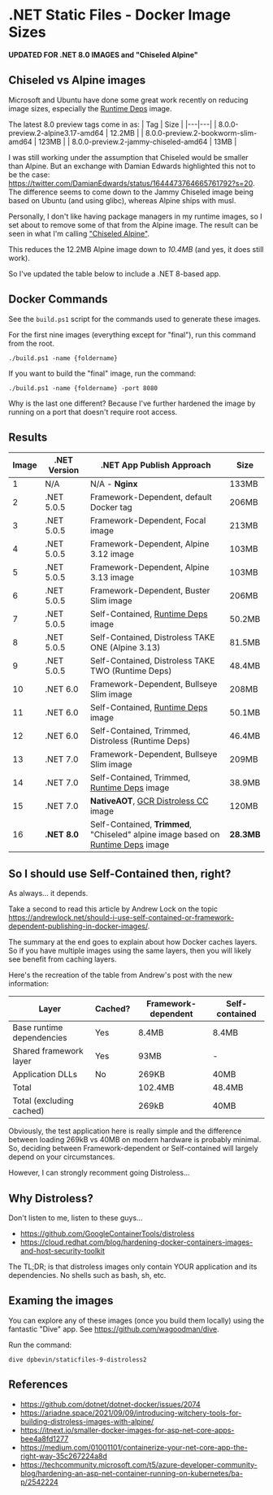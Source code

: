 # .NET Static Files - Docker Image Sizes

**UPDATED FOR .NET 8.0 IMAGES and "Chiseled Alpine"**

## Chiseled vs Alpine images

Microsoft and Ubuntu have done some great work recently on reducing image sizes, especially the [Runtime Deps](https://hub.docker.com/_/microsoft-dotnet-runtime-deps/) image.

The latest 8.0 preview tags come in as:
| Tag | Size |
|---|---|
| 8.0.0-preview.2-alpine3.17-amd64 | 12.2MB |
| 8.0.0-preview.2-bookworm-slim-amd64 | 123MB |
| 8.0.0-preview.2-jammy-chiseled-amd64 | 13MB |

I was still working under the assumption that Chiseled would be smaller than Alpine. But an exchange with Damian Edwards highlighted this not to be the case: https://twitter.com/DamianEdwards/status/1644473764665761792?s=20. The difference seems to come down to the Jammy Chiseled image being based on Ubuntu (and using glibc), whereas Alpine ships with musl.

Personally, I don't like having package managers in my runtime images, so I set about to remove some of that from the Alpine image. The result can be seen in what I'm calling ["Chiseled Alpine"](./alpine-distroless/Dockerfile).

This reduces the 12.2MB Alpine image down to *10.4MB* (and yes, it does still work).

So I've updated the table below to include a .NET 8-based app.

## Docker Commands

See the `build.ps1` script for the commands used to generate these images.

For the first nine images (everything except for "final"), run this command from the root.

```
./build.ps1 -name {foldername}
```

If you want to build the "final" image, run the command:
```
./build.ps1 -name {foldername} -port 8080
```

Why is the last one different? Because I've further hardened the image by running on a port that doesn't require root access.

## Results

| Image|.NET Version|.NET App Publish Approach|Size|
|---|---|---|---|
| 1 | N/A | N/A - **Nginx** | 133MB |
| 2 | .NET 5.0.5 | Framework-Dependent, default Docker tag | 206MB |
| 3 | .NET 5.0.5 | Framework-Dependent, Focal image | 213MB |
| 4 | .NET 5.0.5 | Framework-Dependent, Alpine 3.12 image | 103MB |
| 5 | .NET 5.0.5 | Framework-Dependent, Alpine 3.13 image | 103MB |
| 6 | .NET 5.0.5 | Framework-Dependent, Buster Slim image | 206MB |
| 7 | .NET 5.0.5 | Self-Contained, [Runtime Deps](https://hub.docker.com/_/microsoft-dotnet-runtime-deps/) image | 50.2MB |
| 8 | .NET 5.0.5 | Self-Contained, Distroless TAKE ONE (Alpine 3.13) | 81.5MB |
| 9 | .NET 5.0.5 | Self-Contained, Distroless TAKE TWO (Runtime Deps)  | 48.4MB |
| 10 | .NET 6.0 | Framework-Dependent, Bullseye Slim image | 208MB |
| 11 | .NET 6.0 | Self-Contained, [Runtime Deps](https://hub.docker.com/_/microsoft-dotnet-runtime-deps/) image | 50.1MB |
| 12 | .NET 6.0 | Self-Contained, Trimmed, Distroless (Runtime Deps) | 46.4MB |
| 13 | .NET 7.0 | Framework-Dependent, Bullseye Slim image | 209MB |
| 14 | .NET 7.0 | Self-Contained, Trimmed, [Runtime Deps](https://hub.docker.com/_/microsoft-dotnet-runtime-deps/) image | 38.9MB |
| 15 | .NET 7.0 | **NativeAOT**, [GCR Distroless CC](https://github.com/GoogleContainerTools/distroless/tree/main/cc) image | 120MB |
| 16 | **.NET 8.0** | Self-Contained, **Trimmed**, "Chiseled" alpine image based on [Runtime Deps](https://hub.docker.com/_/microsoft-dotnet-runtime-deps/) image | **28.3MB** |

## So I should use Self-Contained then, right?

As always... it depends.

Take a second to read this article by Andrew Lock on the topic https://andrewlock.net/should-i-use-self-contained-or-framework-dependent-publishing-in-docker-images/.

The summary at the end goes to explain about how Docker caches layers. So if you have multiple images using the same layers, then you will likely see benefit from caching layers.

Here's the recreation of the table from Andrew's post with the new information:

| Layer | Cached? | Framework-dependent | Self-contained |
|---|---|---|---|
| Base runtime dependencies | Yes | 8.4MB | 8.4MB |
| Shared framework layer| Yes | 93MB | - |
| Application DLLs| No | 269KB | 40MB |
| Total | | 102.4MB | 48.4MB |
| Total (excluding cached)| | 269kB | 40MB |

Obviously, the test application here is really simple and the difference between loading 269kB vs 40MB on modern hardware is probably minimal. So, deciding between Framework-dependent or Self-contained will largely depend on your circumstances.

However, I can strongly recomment going Distroless...

## Why Distroless?

Don't listen to me, listen to these guys...
- https://github.com/GoogleContainerTools/distroless
- https://cloud.redhat.com/blog/hardening-docker-containers-images-and-host-security-toolkit

The TL;DR; is that distroless images only contain YOUR application and its dependencies. No shells such as bash, sh, etc.

## Examing the images

You can explore any of these images (once you build them locally) using the fantastic "Dive" app. See https://github.com/wagoodman/dive.

Run the command:
```
dive dpbevin/staticfiles-9-distroless2
```

## References

- https://github.com/dotnet/dotnet-docker/issues/2074
- https://ariadne.space/2021/09/09/introducing-witchery-tools-for-building-distroless-images-with-alpine/
- https://itnext.io/smaller-docker-images-for-asp-net-core-apps-bee4a8fd1277
- https://medium.com/01001101/containerize-your-net-core-app-the-right-way-35c267224a8d
- https://techcommunity.microsoft.com/t5/azure-developer-community-blog/hardening-an-asp-net-container-running-on-kubernetes/ba-p/2542224